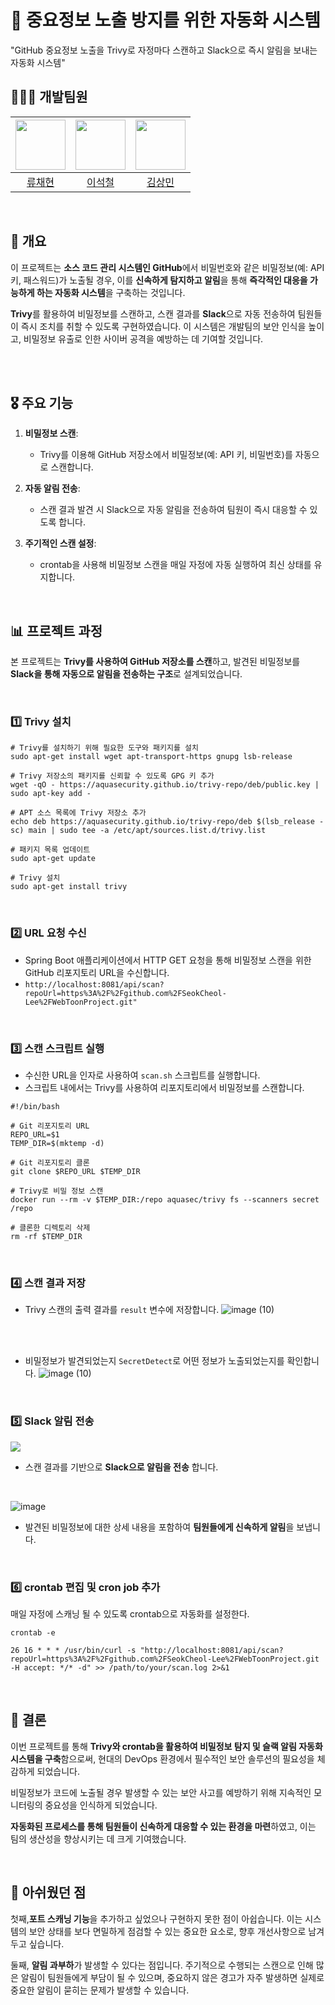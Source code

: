 # :space_invader: 중요정보 노출 방지를 위한 자동화 시스템
"GitHub 중요정보 노출을 Trivy로 자정마다 스캔하고 Slack으로 즉시 알림을 보내는 자동화 시스템"


## 👨‍👨‍👧 개발팀원

| <img src="https://avatars.githubusercontent.com/u/65991884?v=4" width="80"> | <img src="https://avatars.githubusercontent.com/u/90691610?v=4" width="80"> | <img src="https://avatars.githubusercontent.com/u/79312705?v=4" width="80"> |
|:---:|:---:|:---:|
| [류채현](https://github.com/RyuChaeHyun) | [이석철](https://github.com/SeokCheol-Lee) | [김상민](https://github.com/isshomin) |

<br>

## 📌 개요

이 프로젝트는 **소스 코드 관리 시스템인 GitHub**에서 비밀번호와 같은 비밀정보(예: API 키, 패스워드)가 노출될 경우, 이를 **신속하게 탐지하고 알림**을 통해 **즉각적인 대응을 가능하게 하는 자동화 시스템**을 구축하는 것입니다. <br>

**Trivy**를 활용하여 비밀정보를 스캔하고, 스캔 결과를 **Slack**으로 자동 전송하여 팀원들이 즉시 조치를 취할 수 있도록 구현하였습니다. 이 시스템은 개발팀의 보안 인식을 높이고, 비밀정보 유출로 인한 사이버 공격을 예방하는 데 기여할 것입니다.

<br>

<br>

## 🎖️ 주요 기능

1. **비밀정보 스캔**:
   - Trivy를 이용해 GitHub 저장소에서 비밀정보(예: API 키, 비밀번호)를 자동으로 스캔합니다.

2. **자동 알림 전송**:
   - 스캔 결과 발견 시 Slack으로 자동 알림을 전송하여 팀원이 즉시 대응할 수 있도록 합니다.

3. **주기적인 스캔 설정**:
   - crontab을 사용해 비밀정보 스캔을 매일 자정에 자동 실행하여 최신 상태를 유지합니다.
<br>


## 📊 프로젝트 과정
본 프로젝트는 **Trivy를 사용하여 GitHub 저장소를 스캔**하고, 발견된 비밀정보를 **Slack을 통해 자동으로 알림을 전송하는 구조**로 설계되었습니다. 

<br>

### 1️⃣ Trivy 설치

```
# Trivy를 설치하기 위해 필요한 도구와 패키지를 설치
sudo apt-get install wget apt-transport-https gnupg lsb-release

# Trivy 저장소의 패키지를 신뢰할 수 있도록 GPG 키 추가
wget -qO - https://aquasecurity.github.io/trivy-repo/deb/public.key | sudo apt-key add -

# APT 소스 목록에 Trivy 저장소 추가
echo deb https://aquasecurity.github.io/trivy-repo/deb $(lsb_release -sc) main | sudo tee -a /etc/apt/sources.list.d/trivy.list

# 패키지 목록 업데이트
sudo apt-get update

# Trivy 설치
sudo apt-get install trivy
```
<br>

### 2️⃣ URL 요청 수신
- Spring Boot 애플리케이션에서 HTTP GET 요청을 통해 비밀정보 스캔을 위한 GitHub 리포지토리 URL을 수신합니다.
- `http://localhost:8081/api/scan?repoUrl=https%3A%2F%2Fgithub.com%2FSeokCheol-Lee%2FWebToonProject.git"`


<br>

### 3️⃣ 스캔 스크립트 실행
- 수신한 URL을 인자로 사용하여 `scan.sh` 스크립트를 실행합니다.
- 스크립트 내에서는 Trivy를 사용하여 리포지토리에서 비밀정보를 스캔합니다.

```
#!/bin/bash

# Git 리포지토리 URL
REPO_URL=$1
TEMP_DIR=$(mktemp -d)

# Git 리포지토리 클론
git clone $REPO_URL $TEMP_DIR

# Trivy로 비밀 정보 스캔
docker run --rm -v $TEMP_DIR:/repo aquasec/trivy fs --scanners secret /repo

# 클론한 디렉토리 삭제
rm -rf $TEMP_DIR
```

<br>

### 4️⃣ 스캔 결과 저장
- Trivy 스캔의 출력 결과를 `result` 변수에 저장합니다.
![image (10)](https://github.com/user-attachments/assets/6a9523f7-3de1-4c93-bf32-36a67d034cd1)
<br>
<br>

- 비밀정보가 발견되었는지 `SecretDetect`로 어떤 정보가 노출되었는지를 확인합니다.
![image (10)](https://github.com/user-attachments/assets/29f77d4c-845d-4d59-9461-e0acb938d36a)


<br>

### 5️⃣ Slack 알림 전송
<p align="left"><img src="https://github.com/user-attachments/assets/df30ea37-3231-4079-a239-583de0cd51dd"></p>

- 스캔 결과를 기반으로 **Slack으로 알림을 전송** 합니다. <br>


<br>

![image](https://github.com/user-attachments/assets/c2080700-b31c-40a3-b45f-22f5477c5f94)


- 발견된 비밀정보에 대한 상세 내용을 포함하여 **팀원들에게 신속하게 알림**을 보냅니다.
  
<br>

### 6️⃣ crontab 편집 및 cron job 추가

매일 자정에 스캐닝 될 수 있도록 crontab으로 자동화를 설정한다.
```
crontab -e

26 16 * * * /usr/bin/curl -s "http://localhost:8081/api/scan?repoUrl=https%3A%2F%2Fgithub.com%2FSeokCheol-Lee%2FWebToonProject.git -H accept: */* -d" >> /path/to/your/scan.log 2>&1
```

<br>



## 🧐 결론

이번 프로젝트를 통해 **Trivy와 crontab을 활용하여 비밀정보 탐지 및 슬랙 알림 자동화 시스템을 구축**함으로써, 현대의 DevOps 환경에서 필수적인 보안 솔루션의 필요성을 체감하게 되었습니다.

비밀정보가 코드에 노출될 경우 발생할 수 있는 보안 사고를 예방하기 위해 지속적인 모니터링의 중요성을 인식하게 되었습니다.

**자동화된 프로세스를 통해 팀원들이 신속하게 대응할 수 있는 환경을 마련**하였고, 이는 팀의 생산성을 향상시키는 데 크게 기여했습니다.


<br>

## 🤔 아쉬웠던 점

첫째,**포트 스캐닝 기능**을 추가하고 싶었으나 구현하지 못한 점이 아쉽습니다. 이는 시스템의 보안 상태를 보다 면밀하게 점검할 수 있는 중요한 요소로, 향후 개선사항으로 남겨두고 싶습니다.

둘째, **알림 과부하**가 발생할 수 있다는 점입니다. 주기적으로 수행되는 스캔으로 인해 많은 알림이 팀원들에게 부담이 될 수 있으며, 중요하지 않은 경고가 자주 발생하면 실제로 중요한 알림이 묻히는 문제가 발생할 수 있습니다.

<br>
